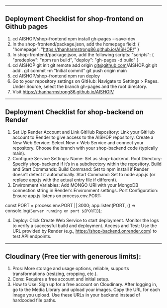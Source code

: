 
---------------------------------------------------------
Deployment Checklist for shop-frontend on Github pages
--------------------------------------------------------
1. cd AISHOP/shop-frontend npm install gh-pages --save-dev
2. In the shop-frontend/package.json, add the homepage field: { "homepage": "https://thanharmstrong86.github.io/AISHOP/" }
3. In shop-frontend/package.json, add the following scripts: "scripts": { "predeploy": "npm run build", "deploy": "gh-pages -d build" }
4. cd AISHOP
 git init 
 git remote add origin git@github.com/AISHOP.git
 git add . git commit -m "Initial commit" git push origin main
5. cd AISHOP/shop-frontend 
 npm run deploy
6. Go to your repository settings on GitHub:
 Navigate to Settings > Pages.
 Under Source, select the branch gh-pages and the root directory.
7. Visit https://thanharmstrong86.github.io/AISHOP/

--------------------------------------------------
Deployment Checklist for shop-backend on Render
-------------------------------------------------
1. Set Up Render Account and Link GitHub Repository:
Link your GitHub account to Render to give access to the AISHOP repository.
Create a New Web Service:
Select New > Web Service and connect your repository.
Choose the branch with your shop-backend code (typically main).
2. Configure Service Settings:
Name: Set as shop-backend.
Root Directory: Specify shop-backend if it’s in a subdirectory within the repository.
Build and Start Commands:
Build Command: Set to npm install if Render doesn’t detect it automatically.
Start Command: Set to node app.js (or replace app.js with the actual entry file if different).
3. Environment Variables:
Add MONGO_URI with your MongoDB connection string in Render’s Environment settings.
Port Configuration:
Ensure app.js listens on process.env.PORT:

const PORT = process.env.PORT || 3000;
app.listen(PORT, () => console.log(`Server running on port ${PORT}`));

4. Deploy:
Click Create Web Service to start deployment. Monitor the logs to verify a successful build and deployment.
Access and Test:
Use the URL provided by Render (e.g., https://shop-backend.onrender.com) to test API endpoints.

------------------------------------------------------
Cloudinary (Free tier with generous limits):
------------------------------------------------------
1. Pros: More storage and usage options, reliable, supports transformations (resizing, cropping, etc.).
2. Cons: Requires a free account and initial setup.
3. How to Use:
Sign up for a free account on Cloudinary.
After logging in, go to the Media Library and upload your images.
Copy the URL for each image you upload.
Use these URLs in your backend instead of hardcoded file paths.